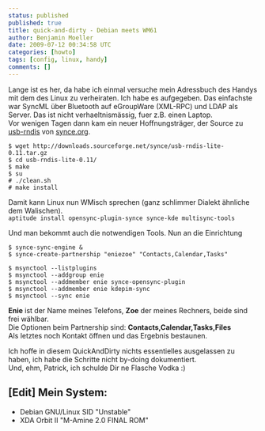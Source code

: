 ```yaml
---
status: published
published: true
title: quick-and-dirty - Debian meets WM61
author: Benjamin Moeller
date: 2009-07-12 00:34:58 UTC
categories: [howto]
tags: [config, linux, handy]
comments: []
---
```


Lange ist es her, da habe ich einmal versuche mein Adressbuch des Handys mit dem des Linux zu verheiraten. Ich habe es aufgegeben. Das einfachste war SyncML über Bluetooth auf eGroupWare (XML-RPC) und LDAP als Server. Das ist nicht verhaeltnismässig, fuer z.B. einen Laptop.  
Vor wenigen Tagen dann kam ein neuer Hoffnungsträger, der Source zu [usb-rndis](http://downloads.sourceforge.net/synce/usb-rndis-lite-0.11.tar.gz) von [synce.org](http://www.synce.org).  

```
$ wget http://downloads.sourceforge.net/synce/usb-rndis-lite-0.11.tar.gz  
$ cd usb-rndis-lite-0.11/  
$ make  
$ su  
# ./clean.sh  
# make install  
```

Damit kann Linux nun WMisch sprechen (ganz schlimmer Dialekt ähnliche dem Walischen).  
`aptitude install opensync-plugin-synce synce-kde multisync-tools`

Und man bekommt auch die notwendigen Tools. Nun an die Einrichtung  
```
$ synce-sync-engine &
$ synce-create-partnership "eniezoe" "Contacts,Calendar,Tasks"
```

```
$ msynctool --listplugins  
$ msynctool --addgroup enie  
$ msynctool --addmember enie synce-opensync-plugin  
$ msynctool --addmember enie kdepim-sync
$ msynctool --sync enie  
```

**Enie** ist der Name meines Telefons, **Zoe** der meines Rechners, beide sind frei wählbar.  
Die Optionen beim Partnership sind: **Contacts,Calendar,Tasks,Files**  
Als letztes noch Kontakt öffnen und das Ergebnis bestaunen.  

Ich hoffe in diesem QuickAndDirty nichts essentielles ausgelassen zu haben, ich habe die Schritte nicht by-doing dokumentiert.  
Und, ehm, Patrick, ich schulde Dir ne Flasche Vodka :)  

## [Edit] Mein System:
* Debian GNU/Linux SID "Unstable"  
* XDA Orbit II "M-Amine 2.0 FINAL ROM"  

